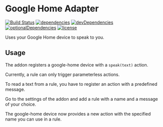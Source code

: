 # Google Home Adapter

[![Build Status](https://travis-ci.org/tim-hellhake/google-home-adapter.svg?branch=master)](https://travis-ci.org/tim-hellhake/google-home-adapter)
[![dependencies](https://david-dm.org/tim-hellhake/google-home-adapter.svg)](https://david-dm.org/tim-hellhake/google-home-adapter)
[![devDependencies](https://david-dm.org/tim-hellhake/google-home-adapter/dev-status.svg)](https://david-dm.org/tim-hellhake/google-home-adapter?type=dev)
[![optionalDependencies](https://david-dm.org/tim-hellhake/google-home-adapter/optional-status.svg)](https://david-dm.org/tim-hellhake/google-home-adapter?type=optional)
[![license](https://img.shields.io/badge/license-MPL--2.0-blue.svg)](LICENSE)

Uses your Google Home device to speak to you.

## Usage
The addon registers a google-home device with a `speak(text)` action.

Currently, a rule can only trigger parameterless actions.

To read a text from a rule, you have to register an action with a predefined message.

Go to the settings of the addon and add a rule with a name and a message of your choice.

The google-home device now provides a new action with the specified name you can use in a rule.
